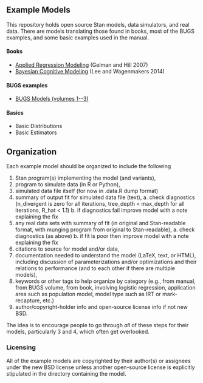 ## Example Models

This repository holds open source Stan models, data simulators, and real data.  There are models translating those found in books, most of the BUGS examples, and some basic examples used in the manual.

#### Books

* [Applied Regression Modeling](https://github.com/stan-dev/example-models/wiki/ARM-Models) (Gelman and Hill 2007)
* [Bayesian Cognitive Modeling](https://github.com/stan-dev/example-models/tree/master/Bayesian_Cognitive_Modeling) (Lee and Wagenmakers 2014)

#### BUGS examples

- [BUGS Models (volumes 1--3)](https://github.com/stan-dev/example-models/wiki/BUGS-Examples)

#### Basics

- Basic Distributions
- Basic Estimators

## Organization

Each example model should be organized to include the following

1.  Stan program(s) implementing the model (and variants),
2.  program to simulate data (in R or Python),
3.  simulated data file itself (for now in .data.R dump format)
4.  summary of output fit for simulated data file (text),
    a. check diagnostics (n_divergent is zero for all iterations, tree_depth < max_depth for all iterations, R_hat < 1.1)
    b. if diagnostics fail improve model with a note explaining the fix
5.  any real data sets with summary of fit (in original and Stan-readable format, with munging program from original to Stan-readable),
    a. check diagnostics (as above)
    b. if fit is poor then improve model with a note explaining the fix
6.  citations to source for model and/or data,
7.  documentation needed to understand the model (LaTeX, text, or HTML), including discussion of parameterizations and/or optimizations and their relations to performance (and to each other if there are multiple models),
8.  keywords or other tags to help organize by category (e.g., from manual, from BUGS volume, from book, involving logistic regression, application area such as population model, model type such as IRT or mark-recapture, etc.)
9.  author/copyright-holder info and open-source license info if not new BSD.

The idea is to encourage people to go through *all* of these steps for their models, particularly 3 and 4, which often get overlooked.

### Licensing

All of the example models are copyrighted by their author(s) or assignees under the new BSD license unless another open-source license is explicitly stipulated in the directory containing the model.
